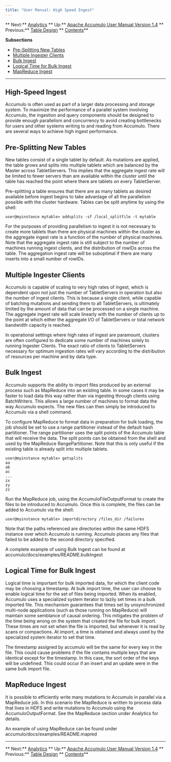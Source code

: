 ```yaml
---
title: "User Manual: High Speed Ingest"
---
```


** Next:** [Analytics][2] ** Up:** [Apache Accumulo User Manual Version 1.4][4] ** Previous:** [Table Design][6]   ** [Contents][8]**   
  
<a id="CHILD_LINKS"></a>**Subsections**

* [Pre-Splitting New Tables][9]
* [Multiple Ingester Clients][10]
* [Bulk Ingest][11]
* [Logical Time for Bulk Ingest][12]
* [MapReduce Ingest][13]

* * *

## <a id="High-Speed_Ingest"></a> High-Speed Ingest

Accumulo is often used as part of a larger data processing and storage system. To maximize the performance of a parallel system involving Accumulo, the ingestion and query components should be designed to provide enough parallelism and concurrency to avoid creating bottlenecks for users and other systems writing to and reading from Accumulo. There are several ways to achieve high ingest performance. 

## <a id="Pre-Splitting_New_Tables"></a> Pre-Splitting New Tables

New tables consist of a single tablet by default. As mutations are applied, the table grows and splits into multiple tablets which are balanced by the Master across TabletServers. This implies that the aggregate ingest rate will be limited to fewer servers than are available within the cluster until the table has reached the point where there are tablets on every TabletServer. 

Pre-splitting a table ensures that there are as many tablets as desired available before ingest begins to take advantage of all the parallelism possible with the cluster hardware. Tables can be split anytime by using the shell: 
    
    
    user@myinstance mytable> addsplits -sf /local_splitfile -t mytable
    

For the purposes of providing parallelism to ingest it is not necessary to create more tablets than there are physical machines within the cluster as the aggregate ingest rate is a function of the number of physical machines. Note that the aggregate ingest rate is still subject to the number of machines running ingest clients, and the distribution of rowIDs across the table. The aggregation ingest rate will be suboptimal if there are many inserts into a small number of rowIDs. 

## <a id="Multiple_Ingester_Clients"></a> Multiple Ingester Clients

Accumulo is capable of scaling to very high rates of ingest, which is dependent upon not just the number of TabletServers in operation but also the number of ingest clients. This is because a single client, while capable of batching mutations and sending them to all TabletServers, is ultimately limited by the amount of data that can be processed on a single machine. The aggregate ingest rate will scale linearly with the number of clients up to the point at which either the aggregate I/O of TabletServers or total network bandwidth capacity is reached. 

In operational settings where high rates of ingest are paramount, clusters are often configured to dedicate some number of machines solely to running Ingester Clients. The exact ratio of clients to TabletServers necessary for optimum ingestion rates will vary according to the distribution of resources per machine and by data type. 

## <a id="Bulk_Ingest"></a> Bulk Ingest

Accumulo supports the ability to import files produced by an external process such as MapReduce into an existing table. In some cases it may be faster to load data this way rather than via ingesting through clients using BatchWriters. This allows a large number of machines to format data the way Accumulo expects. The new files can then simply be introduced to Accumulo via a shell command. 

To configure MapReduce to format data in preparation for bulk loading, the job should be set to use a range partitioner instead of the default hash partitioner. The range partitioner uses the split points of the Accumulo table that will receive the data. The split points can be obtained from the shell and used by the MapReduce RangePartitioner. Note that this is only useful if the existing table is already split into multiple tablets. 
    
    
    user@myinstance mytable> getsplits
    aa
    ab
    ac
    ...
    zx
    zy
    zz
    

Run the MapReduce job, using the AccumuloFileOutputFormat to create the files to be introduced to Accumulo. Once this is complete, the files can be added to Accumulo via the shell: 
    
    
    user@myinstance mytable> importdirectory /files_dir /failures
    

Note that the paths referenced are directories within the same HDFS instance over which Accumulo is running. Accumulo places any files that failed to be added to the second directory specified. 

A complete example of using Bulk Ingest can be found at   
accumulo/docs/examples/README.bulkIngest 

## <a id="Logical_Time_for_Bulk_Ingest"></a> Logical Time for Bulk Ingest

Logical time is important for bulk imported data, for which the client code may be choosing a timestamp. At bulk import time, the user can choose to enable logical time for the set of files being imported. When its enabled, Accumulo uses a specialized system iterator to lazily set times in a bulk imported file. This mechanism guarantees that times set by unsynchronized multi-node applications (such as those running on MapReduce) will maintain some semblance of causal ordering. This mitigates the problem of the time being wrong on the system that created the file for bulk import. These times are not set when the file is imported, but whenever it is read by scans or compactions. At import, a time is obtained and always used by the specialized system iterator to set that time. 

The timestamp assigned by accumulo will be the same for every key in the file. This could cause problems if the file contains multiple keys that are identical except for the timestamp. In this case, the sort order of the keys will be undefined. This could occur if an insert and an update were in the same bulk import file. 

## <a id="MapReduce_Ingest"></a> MapReduce Ingest

It is possible to efficiently write many mutations to Accumulo in parallel via a MapReduce job. In this scenario the MapReduce is written to process data that lives in HDFS and write mutations to Accumulo using the AccumuloOutputFormat. See the MapReduce section under Analytics for details. 

An example of using MapReduce can be found under   
accumulo/docs/examples/README.mapred 

* * *

** Next:** [Analytics][2] ** Up:** [Apache Accumulo User Manual Version 1.4][4] ** Previous:** [Table Design][6]   ** [Contents][8]**

   [2]: Analytics.html
   [4]: accumulo_user_manual.html
   [6]: Table_Design.html
   [8]: Contents.html
   [9]: High_Speed_Ingest.html#Pre-Splitting_New_Tables
   [10]: High_Speed_Ingest.html#Multiple_Ingester_Clients
   [11]: High_Speed_Ingest.html#Bulk_Ingest
   [12]: High_Speed_Ingest.html#Logical_Time_for_Bulk_Ingest
   [13]: High_Speed_Ingest.html#MapReduce_Ingest

